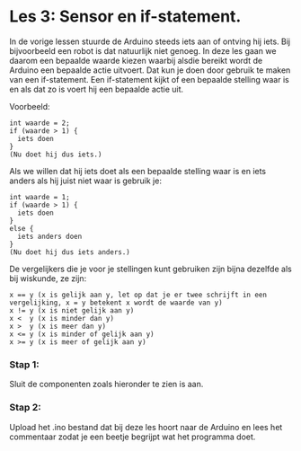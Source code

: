 # Les 3: Sensor en if-statement.
In de vorige lessen stuurde de Arduino steeds iets aan of ontving hij iets. Bij bijvoorbeeld een robot is dat natuurlijk niet genoeg. In deze les gaan we daarom een bepaalde waarde kiezen waarbij alsdie bereikt wordt de Arduino een bepaalde actie uitvoert. Dat kun je doen door gebruik te maken van een if-statement. Een if-statement kijkt of een bepaalde stelling waar is en als dat zo is voert hij een bepaalde actie uit.

Voorbeeld:
```
int waarde = 2;
if (waarde > 1) {
  iets doen
}
(Nu doet hij dus iets.)
```
Als we willen dat hij iets doet als een bepaalde stelling waar is en iets anders als hij juist niet waar is gebruik je:
```
int waarde = 1;
if (waarde > 1) {
  iets doen
}
else {
  iets anders doen
}
(Nu doet hij dus iets anders.)
```
De vergelijkers die je voor je stellingen kunt gebruiken zijn bijna dezelfde als bij wiskunde, ze zijn:
``` 
x == y (x is gelijk aan y, let op dat je er twee schrijft in een vergelijking, x = y betekent x wordt de waarde van y)
x != y (x is niet gelijk aan y)
x <  y (x is minder dan y)
x >  y (x is meer dan y)
x <= y (x is minder of gelijk aan y)
x >= y (x is meer of gelijk aan y)
```
### Stap 1:
Sluit de componenten zoals hieronder te zien is aan.

### Stap 2:
Upload het .ino bestand dat bij deze les hoort naar de Arduino en lees het commentaar zodat je een beetje begrijpt wat het programma doet.
